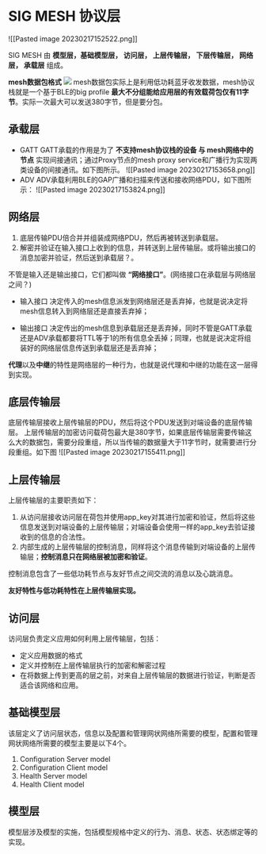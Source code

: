 # SIG MESH 协议层
![[Pasted image 20230217152522.png]]

SIG MESH 由 **模型层，基础模型层， 访问层， 上层传输层， 下层传输层， 网络层， 承载层** 组成。


**mesh数据包格式**
![](file://R:\%E5%AD%A6%E4%B9%A0\04.HX_SIG_MESH_TUTORIAL_FOR_VIP-master\Material%20library\Mesh_packet.svg?sanitize=true?lastModify=1676618801)
mesh数据包实际上是利用低功耗蓝牙收发数据，mesh协议栈就是一个基于BLE的big profile
**最大不分组能给应用层的有效载荷包仅有11字节**。实际一次最大可以发送380字节，但是要分包。


## 承载层

- GATT
	GATT承载的作用是为了 **不支持mesh协议栈的设备 与 mesh网络中的节点** 实现间接通讯；通过Proxy节点的mesh proxy service和广播行为实现两类设备的间接通讯。如下图所示。
![[Pasted image 20230217153658.png]]
- ADV
	ADV承载利用BLE的GAP广播和扫描来传送和接收网络PDU，如下图所示：
	![[Pasted image 20230217153824.png]]


## 网络层
1. 底层传输PDU倍合并并组装成网络PDU，然后再被转送到承载层。
2. 解密并验证在输入接口上收到的信息，并转送到上层传输层。或将输出接口的消息加密并验证，然后送到承载层？。

不管是输入还是输出接口，它们都叫做 **“网络接口”**。(网络接口在承载层与网络层之间？)

-   输入接口
    决定传入的mesh信息派发到网络层还是丢弃掉，也就是说决定将mesh信息转入到网络层还是直接丢弃掉；
    
-   输出接口
    决定传出的mesh信息到承载层还是丢弃掉，同时不管是GATT承载还是ADV承载都要将TTL等于1的所有信息全丢掉；同理，也就是说决定将组装好的网络层信息传送到承载层还是丢弃掉；

**代理**以及**中继**的特性是网络层的一种行为，也就是说代理和中继的功能在这一层得到实现。

## 底层传输层
底层传输层接收上层传输层的PDU，然后将这个PDU发送到对端设备的底层传输层。
上层传输层的加密访问载荷包最大是380字节，如果底层传输层需要传输这么大的数据包，需要分段重组，所以当传输的数据量大于11字节时，就需要进行分段重组。如下图
![[Pasted image 20230217155411.png]]

## 上层传输层
上层传输层的主要职责如下：
1. 从访问层接收访问层在荷包并使用app_key对其进行加密和验证，然后将这些信息发送到对端设备的上层传输层；对端设备会使用一样的app_key去验证接收到的信息的合法性。
2. 内部生成的上层传输层的控制消息，同样将这个消息传输到对端设备的上层传输层；**控制消息只在网络层被加密和验证**。

控制消息包含了一些低功耗节点与友好节点之间交流的消息以及心跳消息。

**友好特性与低功耗特性在上层传输层实现。**


## 访问层
访问层负责定义应用如何利用上层传输层，包括：
- 定义应用数据的格式
- 定义并控制在上层传输层执行的加密和解密过程
- 在将数据上传到更高的层之前，对来自上层传输层的数据进行验证，判断是否适合该网络和应用。

## 基础模型层
该层定义了访问层状态，信息以及配置和管理网状网络所需要的模型，配置和管理网状网络所需要的模型主要是以下4个。
1. Configuration Server model
2. Configuration Client model
3. Health Server model
4. Health Client model

## 模型层
模型层涉及模型的实施，包括模型规格中定义的行为、消息、状态、状态绑定等的实现。

